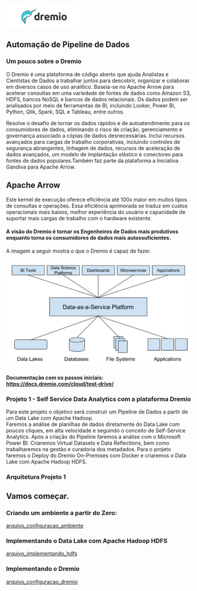 ![arquitetura_dremio](https://github.com/douglasmitsue/data-analytics-dremio/blob/main/dremio.jpg)
## Automação de Pipeline de Dados
### Um pouco sobre o Dremio
O Dremio é uma plataforma de código aberto que ajuda Analistas e Cientistas de Dados a trabalhar juntos para descobrir, organizar e colaborar em diversos casos de uso analítico. Baseia-se  no  Apache  Arrow  para  acelerar  consultas  em  uma  variedade  de  fontes  de  dados  como Amazon S3, HDFS, bancos NoSQL e bancos de dados relacionais. Os dados podem ser analisados por meio de ferramentas de BI, incluindo Looker, Power BI, Python, Qlik, Spark, SQL  e  Tableau,  entre  outros.

Resolve  o  desafio  de  tornar  os  dados  rápidos  e  de  autoatendimento  para  os  consumidores de dados, eliminando o risco de criação, gerenciamento e governança associado a cópias de dados desnecessárias. Inclui recursos avançados para cargas de trabalho  corporativas,  incluindo  controles  de  segurança  abrangentes,  linhagem  de  dados,  recursos  de  aceleração  de  dados  avançados,  um  modelo  de  implantação  elástico  e  conectores  para fontes de dados populares.Também  faz  parte  da  plataforma a  Iniciativa  Gandiva  para  Apache  Arrow.  

## Apache  Arrow
Este  kernel de execução oferece eficiência até 100x maior em muitos tipos de consultas e operações. Essa eficiência aprimorada se traduz em custos operacionais mais baixos, melhor experiência do usuário e capacidade de suportar mais cargas de trabalho com o hardware existente.

#### A visão do Dremio é tornar os Engenheiros de Dados mais produtivos enquanto torna os consumidores de dados mais autossuficientes.

A imagem a seguir mostra o que o Dremio é capaz de fazer.

![arquitetura_dremio](https://github.com/douglasmitsue/data-analytics-dremio/blob/main/arquitetura-dremio.jpg)

#### Documentação com os passos iniciais: https://docs.dremio.com/cloud/test-drive/

### Projeto 1 - Self Service Data Analytics com a plataforma Dremio
Para este projeto o objetivo será construir um Pipeline de Dados a partir de um Data Lake com  Apache  Hadoop.  
Faremos  a  análise  de  planilhas  de  dados  diretamente  do  Data  Lake  com  poucos cliques, em alta velocidade e seguindo o conceito de Self-Service Analytics. 
Após a criação do Pipeline faremos a análise com o Microsoft Power BI.
Criaremos  Virtual  Datasets  e  Data  Reflections,  bem  como  trabalharemos  na  gestão  e  curadoria dos metadados.
Para o projeto faremos o Deploy do Dremio On-Premises com Docker e criaremos o Data Lake com Apache Hadoop HDFS.

### Arquitetura Projeto 1 

## Vamos começar.

### Criando um ambiente a partir do Zero:
[arquivo_configuracao_ambiente]()

### Implementando o Data Lake com Apache Hadoop HDFS
[arquivo_implementando_hdfs]()

### Implementando o Dremio
[arquivo_configuracao_dremio]()

